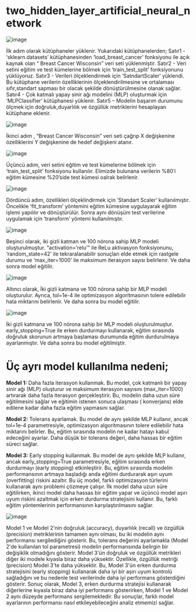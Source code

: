# two_hidden_layer_artificial_neural_network

![image](https://github.com/salihtekin/two_hidden_layer_artificial_neural_network/assets/63247968/1c09a6d1-06e7-4440-a870-d5aa96b650e8)

İlk adım olarak kütüphaneler yüklenir. Yukarıdaki kütüphanelerden;
Satır1 -  ‘sklearn.datasets’ kütüphanesinden ‘load_breast_cancer’ fonksiyonu ile açık kaynak olan “ Breast Cancer Wisconsin” veri seti yüklenmiştir.
Satır2 - Veri setini eğitim ve test kümelerine bölmek için ‘train_test_split’ fonksiyonunu yüklüyoruz.
Satır3 - Verileri ölçeklendirmek için ‘SatndartScaler’ yüklendi. Bu kütüphane verilerin özelliklerinin ölçeklendirilmesine ve ortalaması sıfır,standart sapması bir olacak 
         şekilde dönüştürülmesine olanak sağlar.
Satır4 - Çok katmalı yapay sinir ağı modelini (MLP) oluşturmak için ‘MLPClassifier’ kütüphanesi yüklenir.
Satır5 – Modelin başarım durumunu ölçmek için doğruluk,duyarlılık ve özgüllük metriklerini hesaplayan kütüphane eklenir.
 
![image](https://github.com/salihtekin/two_hidden_layer_artificial_neural_network/assets/63247968/9796997d-a8d5-4d27-b8d7-efe2b0364ddd)

İkinci adım , “Breast Cancer Wisconsin” veri seti çağrıp X değişkenine özelliklerini Y değişkenine de hedef değişkeni atanır.

![image](https://github.com/salihtekin/two_hidden_layer_artificial_neural_network/assets/63247968/11b49fbd-1a74-428e-89e5-0f867673b37d)

Üçüncü adım, veri setini eğitim ve test kümelerine bölmek için ‘train_test_split’ fonksiyonu kullanılır. Elimizde bulunana verilerin %80’i eğitim kümesine %20’side test kümesi oalrak belirlenir.

![image](https://github.com/salihtekin/two_hidden_layer_artificial_neural_network/assets/63247968/8014d982-3a48-47e6-8ffa-fe57ee67f1af)

Dördüncü adım, özellikleri ölçeklindirmek için ‘Standart Scaler’ kullanılmıştır. Öncelikle ‘fit_transform’ yöntemini eğitim kümesine uygulayarak eğitim işlemi yapılılır ve dönüştürülür. Sonra aynı dönüşüm test verilerine uygulamak için ‘transform’ yöntemi kullanılmıştır.

![image](https://github.com/salihtekin/two_hidden_layer_artificial_neural_network/assets/63247968/d9e81729-3c0b-49f8-8367-9ebe0be16d3e)

Beşinci olarak, iki gizli katman ve 100 nörona sahip MLP modeli oluşturulmuştur. “activation=’relu’” ile ReLu aktivasyon fonksiyonunu, ‘random_state=42’ ile tekraralanabilir sonuçları elde etmek için rastgele durumu ve ‘max_iter=1000’ ile maksimum iterasyon sayısı belirlenir. Ve daha sonra model eğitilir.

![image](https://github.com/salihtekin/two_hidden_layer_artificial_neural_network/assets/63247968/b3a009ed-46c6-4f1b-a293-85183da1f172)

Altıncı olarak, İki gizli katmana ve 100 nörona sahip bir MLP modeli oluşturulur. Ayrıca, tol=1e-4 ile optimizasyon algoritmasının tolere edilebilir hata miktarını belirlenir. Ve daha sonra bu model eğitilir.

![image](https://github.com/salihtekin/two_hidden_layer_artificial_neural_network/assets/63247968/84fec75c-1df0-4b92-b2c6-c1662e4e431e)

İki gizli katmana ve 100 nörona sahip bir MLP modeli oluşturulmuştur. early_stopping=True ile erken durdurmayı kullanarak, eğitim sırasında doğruluk skorunun artmaya başlaması durumunda eğitim durdurulmaya ayarlanmıştır. Ve daha sonra bu model eğitilmiştir.

# Üç ayrı model kullanılma nedeni;
**Model 1:** Daha fazla iterasyon kullanmak.
Bu model, çok katmanlı bir yapay sinir ağı (MLP) oluşturur ve maksimum iterasyon sayısını (max_iter=1000) artırarak daha fazla iterasyon gerçekleştirir. Bu, modelin daha uzun süre eğitilmesini sağlar ve eğitimin istenen sonuca ulaşması ( konverjans) elde edilene kadar daha fazla eğitim yapmasını sağlar.

**Model 2:** Tolerans ayarlamak.
Bu model de aynı şekilde MLP kullanır, ancak tol=1e-4 parametresiyle, optimizasyon algoritmasının tolere edilebilir hata miktarını belirler. Bu, eğitim sırasında modelin ne kadar hatayı kabul edeceğini ayarlar. Daha düşük bir tolerans değeri, daha hassas bir eğitim süreci sağlar.

**Model 3:** Early stopping kullanmak.
Bu model de aynı şekilde MLP kullanır, ancak early_stopping=True parametresiyle, eğitim sırasında erken durdurmayı (early stopping) etkinleştirir. Bu, eğitim sırasında modelin performansının artmaya başladığı anda eğitimi durdurarak aşırı uyum (overfitting) riskini azaltır.
Bu üç model, farklı optimizasyon türlerini kullanarak aynı problemi çözmeye çalışır. İlk model daha uzun süre eğitilirken, ikinci model daha hassas bir eğitim yapar ve üçüncü model aşırı uyum riskini azaltmak için erken durdurma stratejisini kullanır. Bu, farklı eğitim yöntemlerinin performansının karşılaştırılmasını sağlar.

![image](https://github.com/salihtekin/two_hidden_layer_artificial_neural_network/assets/63247968/4c4e1d18-b562-4803-9210-6fc3b5c877fe)

Model 1 ve Model 2'nin doğruluk (accuracy), duyarlılık (recall) ve özgüllük (precision) metriklerinin tamamen aynı olması, bu iki modelin aynı performansı sergilediğini gösterir. Bu, tolerans değerini ayarlamakla (Model 2'de kullanılan tol parametresi) modelin performansında belirgin bir değişiklik olmadığını gösterir.
Model 3'ün doğruluk ve özgüllük metrikleri diğer iki modele kıyasla biraz daha yüksektir. Özellikle, özgüllük metriği (precision) Model 3'te daha yüksektir. Bu, Model 3'ün erken durdurma stratejisini (early stopping) kullanarak daha iyi bir aşırı uyum kontrolü sağladığını ve bu nedenle test verilerinde daha iyi performans gösterdiğini gösterir.
Sonuç olarak, Model 3, erken durdurma stratejisi kullanarak diğerlerine kıyasla biraz daha iyi performans gösterirken, Model 1 ve Model 2 aynı düzeyde performans sergilemektedir. Bu sonuçlar, farklı model ayarlarının performansı nasıl etkileyebileceğini analiz etmemizi sağlar.

